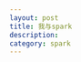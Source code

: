```yaml
---
layout: post
title: 我与spark
description: 
category: spark
---
```


[bigbully]:    http://bigbully.github.io  "bigbully"

